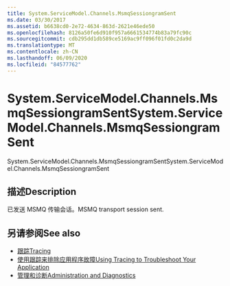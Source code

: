 ```yaml
---
title: System.ServiceModel.Channels.MsmqSessiongramSent
ms.date: 03/30/2017
ms.assetid: b6638cd0-2e72-4634-863d-2621e46ede50
ms.openlocfilehash: 8126a50fe6d910f957a6661534774b83a79fc90c
ms.sourcegitcommit: cdb295dd1db589ce5169ac9ff096f01fd0c2da9d
ms.translationtype: MT
ms.contentlocale: zh-CN
ms.lasthandoff: 06/09/2020
ms.locfileid: "84577762"
---
```

# <a name="systemservicemodelchannelsmsmqsessiongramsent"></a><span data-ttu-id="eb693-102">System.ServiceModel.Channels.MsmqSessiongramSent</span><span class="sxs-lookup"><span data-stu-id="eb693-102">System.ServiceModel.Channels.MsmqSessiongramSent</span></span>
<span data-ttu-id="eb693-103">System.ServiceModel.Channels.MsmqSessiongramSent</span><span class="sxs-lookup"><span data-stu-id="eb693-103">System.ServiceModel.Channels.MsmqSessiongramSent</span></span>  
  
## <a name="description"></a><span data-ttu-id="eb693-104">描述</span><span class="sxs-lookup"><span data-stu-id="eb693-104">Description</span></span>  
 <span data-ttu-id="eb693-105">已发送 MSMQ 传输会话。</span><span class="sxs-lookup"><span data-stu-id="eb693-105">MSMQ transport session sent.</span></span>  
  
## <a name="see-also"></a><span data-ttu-id="eb693-106">另请参阅</span><span class="sxs-lookup"><span data-stu-id="eb693-106">See also</span></span>

- [<span data-ttu-id="eb693-107">跟踪</span><span class="sxs-lookup"><span data-stu-id="eb693-107">Tracing</span></span>](index.md)
- [<span data-ttu-id="eb693-108">使用跟踪来排除应用程序故障</span><span class="sxs-lookup"><span data-stu-id="eb693-108">Using Tracing to Troubleshoot Your Application</span></span>](using-tracing-to-troubleshoot-your-application.md)
- [<span data-ttu-id="eb693-109">管理和诊断</span><span class="sxs-lookup"><span data-stu-id="eb693-109">Administration and Diagnostics</span></span>](../index.md)
